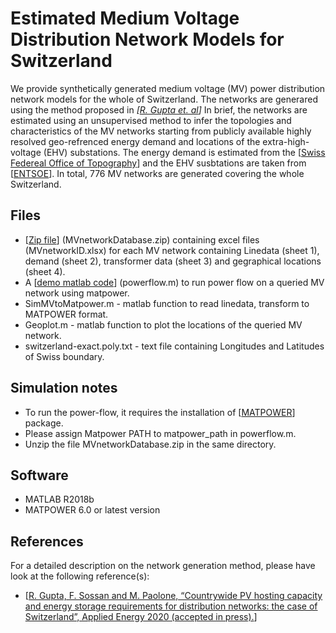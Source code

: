 # Estimated Medium Voltage Distribution Network Models for Switzerland
We provide synthetically generated medium voltage (MV) power distribution network models for the whole of Switzerland. The networks are generared using the method proposed in *\[[R. Gupta et. al](https://doi.org/10.1016/j.apenergy.2020.116010)\]* In brief, the networks are estimated using an unsupervised method to infer the topologies and characteristics of the MV networks starting from publicly available highly resolved geo-refrenced energy demand and locations of the extra-high-voltage (EHV) substations. The energy demand is estimated from the \[[Swiss Federeal Office of Topography](https://map.geo.admin.ch)\] and the EHV susbtations are taken from \[[ENTSOE](https://www.entsoe.eu/data/map/)\]. In total, 776 MV networks are generated covering the whole Switzerland. 


## Files
* \[[Zip file](https://github.com/DESL-EPFL/Medium-Voltage-Distribution-Network-Models-for-Switzerland/blob/main/MVnetworkDatabase.zip)\]  (MVnetworkDatabase.zip) containing excel files (MVnetworkID.xlsx) for each MV network containing Linedata (sheet 1), demand (sheet 2), transformer data (sheet 3) and gegraphical locations (sheet 4).
* A \[[demo matlab code](https://github.com/DESL-EPFL/Medium-Voltage-Distribution-Network-Models-for-Switzerland/blob/main/powerflow.m)\] (powerflow.m) to run power flow on a queried MV network using matpower.
* SimMVtoMatpower.m - matlab function to read linedata, transform to MATPOWER format.
* Geoplot.m - matlab function to plot the locations of the queried MV network.
* switzerland-exact.poly.txt - text file containing Longitudes and Latitudes of Swiss boundary.

## Simulation notes 
* To run the power-flow, it requires the installation of \[[MATPOWER](https://matpower.org)\] package.
* Please assign Matpower PATH to matpower_path in powerflow.m.
* Unzip the file MVnetworkDatabase.zip in the same directory.

## Software 
* MATLAB R2018b
* MATPOWER 6.0 or latest version

## References 
For a detailed description on the network generation method, please have look at the following reference(s):
* [[R. Gupta, F. Sossan and M. Paolone, “Countrywide PV hosting capacity and energy storage requirements for distribution networks: the case of Switzerland”, Applied Energy 2020 (accepted in press).](https://doi.org/10.1016/j.apenergy.2020.116010)\]
